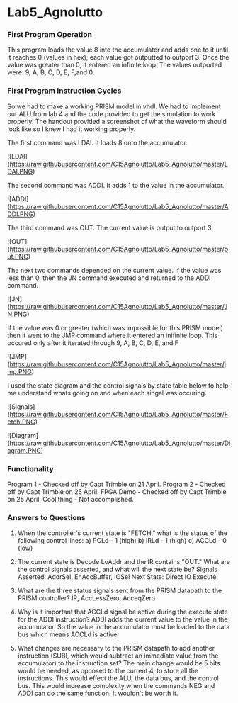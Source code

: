 Lab5_Agnolutto
==============
### First Program Operation

This program loads the value 8 into the accumulator and adds one to it until it reaches 0 (values in hex); each value got outputted to 
outport 3. Once the value was greater than 0, it entered an infinite loop. The values outported were: 9, A, B, C, D, E, F,and 0. 

### First Program Instruction Cycles

So we had to make a working PRISM model in vhdl. We had to implement our ALU from lab 4 and the code provided to get the simulation to work properly. The handout provided a screenshot of what the waveform should look like so I knew I had it working properly.

The first command was LDAI. It loads 8 onto the accumulator. 

![LDAI] (https://raw.githubusercontent.com/C15Agnolutto/Lab5_Agnolutto/master/LDAI.PNG)

The second command was ADDI. It adds 1 to the value in the accumulator.

![ADDI] (https://raw.githubusercontent.com/C15Agnolutto/Lab5_Agnolutto/master/ADDI.PNG)

The third command was OUT. The current value is output to outport 3. 

![OUT] (https://raw.githubusercontent.com/C15Agnolutto/Lab5_Agnolutto/master/out.PNG)

The next two commands depended on the current value. If the value was less than 0, then the JN command executed and 
returned to the ADDI command. 

![JN] (https://raw.githubusercontent.com/C15Agnolutto/Lab5_Agnolutto/master/JN.PNG)

If the value was 0 or greater (which was impossible for this PRISM model) then it went to the JMP command where it entered an inifinite loop. This occured only after it iterated through 9, A, B, C, D, E, and F

![JMP] (https://raw.githubusercontent.com/C15Agnolutto/Lab5_Agnolutto/master/jmp.PNG)

I used the state diagram and the control signals by state table below to help me understand whats going on and when each singal was occuring.

![Signals] (https://raw.githubusercontent.com/C15Agnolutto/Lab5_Agnolutto/master/Fetch.PNG)

![Diagram] (https://raw.githubusercontent.com/C15Agnolutto/Lab5_Agnolutto/master/Diagram.PNG)


### Functionality

Program 1 - Checked off by Capt Trimble on 21 April.
Program 2 - Checked off by Capt Trimble on 25 April.
FPGA Demo - Checked off by Capt Trimble on 25 April.
Cool thing - Not accomplished.


### Answers to Questions

1) When the controller's current state is "FETCH," what is the status of the following control lines:
  a) PCLd - 1 (high)
  b) IRLd - 1 (high)
  c) ACCLd - 0 (low)

2) The current state is Decode LoAddr and the IR contains "OUT." What are the control signals asserted, and what will the next state be?
   Signals Asserted: AddrSel, EnAccBuffer, IOSel 
   Next State: Direct IO Execute
  
3) What are the three status signals sent from the PRISM datapath to the PRISM controller?
  IR, AccLessZero, AcceqZero
  
4) Why is it important that ACCLd signal be active during the execute state for the ADDI instruction?
  ADDI adds the current value to the value in the accumulator. So the value in the accumulator must be loaded to the data 
  bus which means ACCLd is active. 
  
5) What changes are necessary to the PRISM datapath to add another instruction (SUBI, which would subtract an immediate 
value from the accumulator) to the instruction set?
  The main change would be 5 bits would be needed, as opposed to the current 4, to store all the instructions. This would effect the ALU, the data bus, and the control bus. This would increase complexity when the commands NEG and ADDI can do the same function. It wouldn't be worth it. 
  
